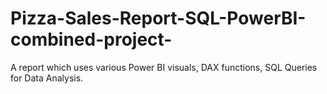 # Pizza-Sales-Report-SQL-PowerBI-combined-project-
A report which uses various Power BI visuals, DAX functions, SQL Queries for Data Analysis.
